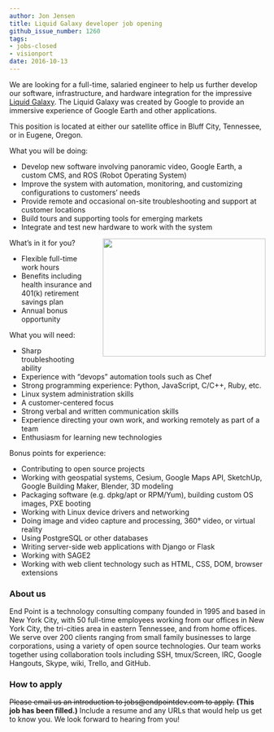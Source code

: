 ```yaml
---
author: Jon Jensen
title: Liquid Galaxy developer job opening
github_issue_number: 1260
tags:
- jobs-closed
- visionport
date: 2016-10-13
---
```


We are looking for a full-time, salaried engineer to help us further develop our software, infrastructure, and hardware integration for the impressive [Liquid Galaxy](https://www.visionport.com/). The Liquid Galaxy was created by Google to provide an immersive experience of Google Earth and other applications.

This position is located at either our satellite office in Bluff City, Tennessee, or in Eugene, Oregon.

What you will be doing:

- Develop new software involving panoramic video, Google Earth, a custom CMS, and ROS (Robot Operating System)
- Improve the system with automation, monitoring, and customizing configurations to customers’ needs
- Provide remote and occasional on-site troubleshooting and support at customer locations
- Build tours and supporting tools for emerging markets
- Integrate and test new hardware to work with the system

<div class="separator" style="clear: both; text-align: center;"><a href="https://www.visionport.com/" imageanchor="1" style="clear: right; float: right; margin-bottom: 1em; margin-left: 1em;"><img border="0" height="232" src="/blog/2016/10/liquid-galaxy-developer-job-opening/image-0.png" width="320"/></a></div>

What’s in it for you?

- Flexible full-time work hours
- Benefits including health insurance and 401(k) retirement savings plan
- Annual bonus opportunity

What you will need:

- Sharp troubleshooting ability
- Experience with “devops” automation tools such as Chef
- Strong programming experience: Python, JavaScript, C/C++, Ruby, etc.
- Linux system administration skills
- A customer-centered focus
- Strong verbal and written communication skills
- Experience directing your own work, and working remotely as part of a team
- Enthusiasm for learning new technologies

Bonus points for experience:

- Contributing to open source projects
- Working with geospatial systems, Cesium, Google Maps API, SketchUp, Google Building Maker, Blender, 3D modeling
- Packaging software (e.g. dpkg/apt or RPM/Yum), building custom OS images, PXE booting
- Working with Linux device drivers and networking
- Doing image and video capture and processing, 360° video, or virtual reality
- Using PostgreSQL or other databases
- Writing server-side web applications with Django or Flask
- Working with SAGE2
- Working with web client technology such as HTML, CSS, DOM, browser extensions

### About us

End Point is a technology consulting company founded in 1995 and based in New York City, with 50 full-time employees working from our offices in New York City, the tri-cities area in eastern Tennessee, and from home offices. We serve over 200 clients ranging from small family businesses to large corporations, using a variety of open source technologies. Our team works together using collaboration tools including SSH, tmux/Screen, IRC, Google Hangouts, Skype, wiki, Trello, and GitHub.

### How to apply

~~Please email us an introduction to jobs&#x40;endpointdev.com to apply.~~
**(This job has been filled.)**
Include a resume and any URLs that would help us get to know you. We look forward to hearing from you!

